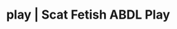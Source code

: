 ---
categories:
- E-Girl Erotica
- Erotic Audiobooks
- Inclusive Desire
- Digital Dominance
- Scat Fetish
image: /assets/images/1747713802082.webp
layout: post
schema:
  description: Premium adult content featuring Scat Fetish, ABDL Play. High-quality
    artwork with provocative themes.
  keywords:
  - Femdom
  - Alt Aesthetic
  - ABDL Play
  - Scat Fetish
  - Ethical Porn
  - Lingerie Art
  - Fantasy Kink
  name: 1747713802082 | Scat Fetish ABDL Play
  type: VisualArtwork
seo:
  description: Featured content with artistic Scat Fetish, ABDL Play. HD images available.
  keywords: Scat Fetish, ABDL Play
  og_image: /assets/images/1747713802082.webp
  schema_type: VisualArtwork
tags:
- '#play'
- Scat Fetish
- ABDL Play
title: play | Scat Fetish ABDL Play
---